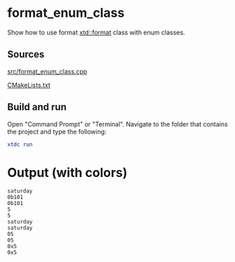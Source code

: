 # format_enum_class

Show how to use format [xtd::format](https://gammasoft71.github.io/xtd/reference_guides/latest/_format_page.html) class with enum classes.

## Sources

[src/format_enum_class.cpp](src/format_enum_class.cpp)

[CMakeLists.txt](CMakeLists.txt)

## Build and run

Open "Command Prompt" or "Terminal". Navigate to the folder that contains the project and type the following:

```cmake
xtdc run
```

# Output (with colors)

```
saturday
0b101
0b101
5
5
saturday
saturday
05
05
0x5
0x5
```


